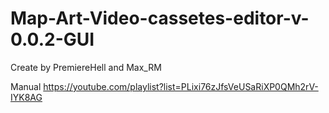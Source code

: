 # Map-Art-Video-cassetes-editor-v-0.0.2-GUI

Create by PremiereHell and Max_RM

Manual
https://youtube.com/playlist?list=PLixi76zJfsVeUSaRiXP0QMh2rV-IYK8AG
